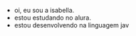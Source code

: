 - oi, eu sou a isabella.
- estou estudando no alura.
- estou desenvolvendo na linguagem jav


<!---
isavkn/isavkn is a ✨ special ✨ repository because its `README.md` (this file) appears on your GitHub profile.
You can click the Preview link to take a look at your changes.
--->
